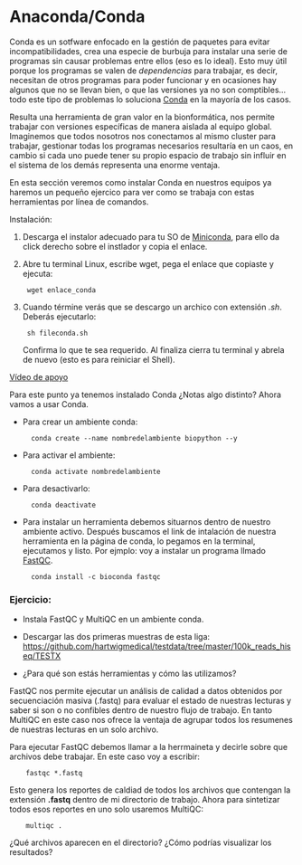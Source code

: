 # Anaconda/Conda

Conda es un sotfware enfocado en la gestión de paquetes para evitar incompatibilidades, crea una especie de burbuja para instalar una serie de programas sin causar problemas entre ellos (eso es lo ideal). Esto muy útil porque los programas se valen de *dependencias* para trabajar, es decir, necesitan de otros programas para poder funcionar y en ocasiones hay algunos que no se llevan bien, o que las versiones  ya no son comptibles... todo este tipo de problemas lo soluciona [Conda](https://docs.conda.io/en/latest/) en la mayoría de los casos.

Resulta una herramienta de gran valor en la bionformática, nos permite trabajar con versiones específicas de manera aislada al equipo global. Imaginemos que todos nosotros nos conectamos al mismo cluster para trabajar, gestionar todas los programas necesarios resultaría en un caos, en cambio si cada uno puede tener su propio espacio de trabajo sin influir en el sistema de los demás representa una enorme ventaja.

En esta sección veremos como instalar Conda en nuestros equipos ya haremos un pequeño ejercico para ver como se trabaja con estas herramientas por línea de comandos. 

Instalación:

1. Descarga el instalor adecuado para tu SO de [Miniconda](https://docs.conda.io/projects/miniconda/en/latest/), para ello da click derecho sobre el instlador y copia el enlace.
2. Abre tu terminal Linux, escribe wget, pega el enlace que copiaste y ejecuta:
    
        wget enlace_conda

3. Cuando términe verás que se descargo un archico con extensión *.sh*. Deberás ejecutarlo:

        sh fileconda.sh
    
    Confirma lo que te sea requerido. Al finaliza cierra tu terminal y abrela de nuevo (esto es para reiniciar el Shell).

[Vídeo de apoyo](https://youtu.be/P6eGTN9QN2Q?si=UtVllFqq7E03tt9B)

Para este punto ya tenemos instalado Conda ¿Notas algo distinto? Ahora vamos a usar Conda. 

+ Para crear un ambiente conda:
            
        conda create --name nombredelambiente biopython --y

+ Para activar el ambiente:

        conda activate nombredelambiente

+ Para desactivarlo: 
  
        conda deactivate

+ Para instalar un herramienta debemos situarnos dentro de nuestro ambiente activo. Después buscamos el link de intalación de nuestra herramienta en la página de conda, lo pegamos en la terminal, ejecutamos y listo. Por ejmplo: voy a instalar un programa llmado [FastQC](https://anaconda.org/bioconda/fastqc).

        conda install -c bioconda fastqc

### **Ejercicio:**
+ Instala FastQC y MultiQC en un ambiente conda.
+ Descargar las dos primeras muestras de esta liga: https://github.com/hartwigmedical/testdata/tree/master/100k_reads_hiseq/TESTX

+ ¿Para qué son estás herramientas y cómo las utilizamos?

FastQC nos permite ejecutar un análisis de calidad a datos obtenidos por secuenciación masiva (.fastq) para evaluar el estado de nuestras lecturas y saber si son o no confibles dentro de nuestro flujo de trabajo. En tanto MultiQC en este caso nos ofrece la ventaja de agrupar todos los resumenes de nuestras lecturas en un solo archivo.

Para ejecutar FastQC debemos llamar a la herrmaineta y decirle sobre que archivos debe trabajar. En este caso voy a escribir:

        fastqc *.fastq

Esto genera los reportes de caldiad de todos los archivos que contengan la extensión **.fastq** dentro de mi directorio de trabajo. Ahora para sintetizar todos esos reportes en uno solo usaremos MultiQC:

        multiqc .

¿Qué archivos aparecen en el directorio? ¿Cómo podrías visualizar los resultados?








